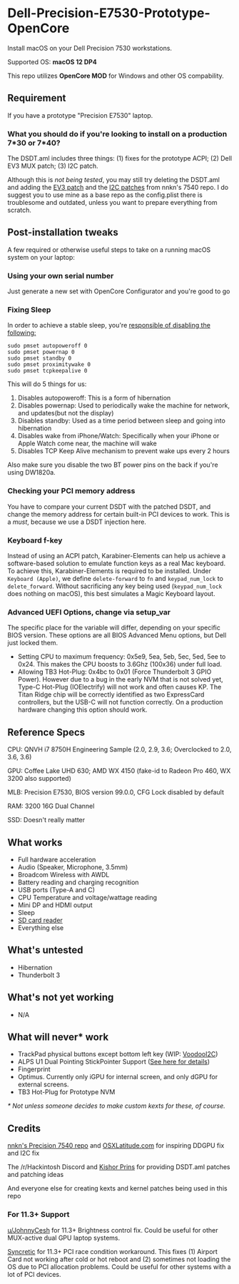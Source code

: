 # Dell-Precision-E7530-Prototype-OpenCore
Install macOS on your Dell Precision 7530 workstations.

Supported OS: **macOS 12 DP4**

This repo utilizes **OpenCore MOD** for Windows and other OS compability.  

## Requirement
If you have a prototype "Precision E7530" laptop.

### What you should do if you're looking to install on a production 7\*30 or 7\*40?

The DSDT.aml includes three things: (1) fixes for the prototype ACPI; (2) Dell EV3 MUX patch; (3) I2C patch.

Although this is *not being tested*, you may still try deleting the DSDT.aml and adding the [EV3 patch](https://github.com/nnkn/hackintosh-dell-precision-7540-oc/blob/main/EFI/OC/ACPI/SSDT-EV3-BAN-PEGP-VINI.aml) and the [I2C patches](https://github.com/nnkn/hackintosh-dell-precision-7540-oc/blob/main/EFI/OC/ACPI/SSDT-I2C.aml) from nnkn's 7540 repo. I do suggest you to use mine as a base repo as the config.plist there is troublesome and outdated, unless you want to prepare everything from scratch.

## Post-installation tweaks
A few required or otherwise useful steps to take on a running macOS system on your laptop:

### Using your own serial number

Just generate a new set with OpenCore Configurator and you're good to go

### Fixing Sleep

In order to achieve a stable sleep, you're [responsible of disabling the following:](https://github.com/dortania/OpenCore-Post-Install/blob/master/universal/sleep.md)
```
sudo pmset autopoweroff 0
sudo pmset powernap 0
sudo pmset standby 0
sudo pmset proximitywake 0
sudo pmset tcpkeepalive 0
```

This will do 5 things for us:

1. Disables autopoweroff: This is a form of hibernation
2. Disables powernap: Used to periodically wake the machine for network, and updates(but not the display)
3. Disables standby: Used as a time period between sleep and going into hibernation
4. Disables wake from iPhone/Watch: Specifically when your iPhone or Apple Watch come near, the machine will wake
5. Disables TCP Keep Alive mechanism to prevent wake ups every 2 hours

Also make sure you disable the two BT power pins on the back if you're using DW1820a.

### Checking your PCI memory address

You have to compare your current DSDT with the patched DSDT, and change the memory address for certain built-in PCI devices to work. This is a _must_, because we use a DSDT injection here.

### Keyboard f-key

Instead of using an ACPI patch, Karabiner-Elements can help us achieve a software-based solution to emulate function keys as a real Mac keyboard. To achieve this, Karabiner-Elements is required to be installed. Under `Keyboard (Apple)`, we define `delete-forward` to `fn` and `keypad_num_lock` to `delete_forward`. Without sacrificing any key being used (`keypad_num_lock` does nothing on macOS), this best simulates a Magic Keyboard layout.

### Advanced UEFI Options, change via setup_var

The specific place for the variable will differ, depending on your specific BIOS version. These options are all BIOS Advanced Menu options, but Dell just locked them.

- Setting CPU to maximum frequency: 0x5e9, 5ea, 5eb, 5ec, 5ed, 5ee to 0x24. This makes the CPU boosts to 3.6Ghz (100x36) under full load.
- Allowing TB3 Hot-Plug: 0x4bc to 0x01 (Force Thunderbolt 3 GPIO Power). However due to a bug in the early NVM that is not solved yet, Type-C Hot-Plug (IOElectrify) will not work and often causes KP. The Titan Ridge chip will be correctly identified as two ExpressCard controllers, but the USB-C will not function correctly. On a production hardware changing this option should work.

## Reference Specs

CPU: QNVH i7 8750H Engineering Sample (2.0, 2.9, 3.6; Overclocked to 2.0, 3.6, 3.6)

GPU: Coffee Lake UHD 630; AMD WX 4150 (fake-id to Radeon Pro 460, WX 3200 also supported)

MLB: Precision E7530, BIOS version 99.0.0, CFG Lock disabled by default

RAM: 3200 16G Dual Channel

SSD: Doesn't really matter

## What works

- Full hardware acceleration
- Audio (Speaker, Microphone, 3.5mm)
- Broadcom Wireless with AWDL
- Battery reading and charging recognition
- USB ports (Type-A and C)
- CPU Temperature and voltage/wattage reading
- Mini DP and HDMI output
- Sleep
- [SD card reader](https://github.com/0xFireWolf/RealtekCardReader/issues/3)
- Everything else

## What's untested

- Hibernation
- Thunderbolt 3

## What's not yet working

- N/A

## What will never* work

- TrackPad physical buttons except bottom left key (WIP: [VoodooI2C](https://github.com/VoodooI2C/VoodooI2C/pull/445))
- ALPS U1 Dual Pointing StickPointer Support ([See here for details](https://github.com/blankmac/AlpsT4USB/issues/8))
- Fingerprint
- Optimus. Currently only iGPU for internal screen, and only dGPU for external screens.
- TB3 Hot-Plug for Prototype NVM

_* Not unless someone decides to make custom kexts for these, of course._

## Credits

[nnkn's Precision 7540 repo](https://github.com/nnkn/hackintosh-dell-precision-7540-oc) and [OSXLatitude.com](https://osxlatitude.com/forums/topic/16159-solved-precision-7530-prototype-smbios-cannot-be-properly-injected-i2c-not-working-mux-control-in-bios-reset-after-restart/) for inspiring DDGPU fix and I2C fix

The /r/Hackintosh Discord and [Kishor Prins](https://github.com/VoodooI2C/VoodooI2C/issues/463) for providing DSDT.aml patches and patching ideas

And everyone else for creating kexts and kernel patches being used in this repo

### For 11.3+ Support

[u/JohnnyCesh](https://www.reddit.com/r/hackintosh/comments/nzsyqo/inspiron_15_r_se_7520_big_sur_115_beta_2_success/) for 11.3+ Brightness control fix. Could be useful for other MUX-active dual GPU laptop systems.

[Syncretic](https://forums.macrumors.com/threads/latebloom-an-experimental-workaround-for-the-11-3-race-condition.2303986/) for 11.3+ PCI race condition workaround. This fixes (1) Airport Card not working after cold or hot reboot and (2) sometimes not loading the OS due to PCI allocation problems. Could be useful for other systems with a lot of PCI devices.
